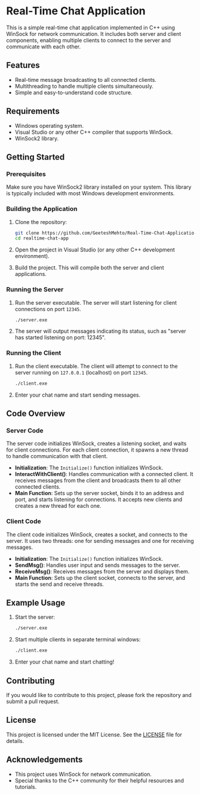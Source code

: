 # Real-Time Chat Application

This is a simple real-time chat application implemented in C++ using WinSock for network communication. It includes both server and client components, enabling multiple clients to connect to the server and communicate with each other.

## Features

- Real-time message broadcasting to all connected clients.
- Multithreading to handle multiple clients simultaneously.
- Simple and easy-to-understand code structure.

## Requirements

- Windows operating system.
- Visual Studio or any other C++ compiler that supports WinSock.
- WinSock2 library.

## Getting Started

### Prerequisites

Make sure you have WinSock2 library installed on your system. This library is typically included with most Windows development environments.

### Building the Application

1. Clone the repository:
    ```sh
    git clone https://github.com/GeeteshMehto/Real-Time-Chat-Application.git
    cd realtime-chat-app
    ```

2. Open the project in Visual Studio (or any other C++ development environment).

3. Build the project. This will compile both the server and client applications.

### Running the Server

1. Run the server executable. The server will start listening for client connections on port `12345`.
    ```sh
    ./server.exe
    ```

2. The server will output messages indicating its status, such as "server has started listening on port: 12345".

### Running the Client

1. Run the client executable. The client will attempt to connect to the server running on `127.0.0.1` (localhost) on port `12345`.
    ```sh
    ./client.exe
    ```

2. Enter your chat name and start sending messages.

## Code Overview

### Server Code

The server code initializes WinSock, creates a listening socket, and waits for client connections. For each client connection, it spawns a new thread to handle communication with that client.

- **Initialization**: The `Initialize()` function initializes WinSock.
- **InteractWithClient()**: Handles communication with a connected client. It receives messages from the client and broadcasts them to all other connected clients.
- **Main Function**: Sets up the server socket, binds it to an address and port, and starts listening for connections. It accepts new clients and creates a new thread for each one.

### Client Code

The client code initializes WinSock, creates a socket, and connects to the server. It uses two threads: one for sending messages and one for receiving messages.

- **Initialization**: The `Initialize()` function initializes WinSock.
- **SendMsg()**: Handles user input and sends messages to the server.
- **ReceiveMsg()**: Receives messages from the server and displays them.
- **Main Function**: Sets up the client socket, connects to the server, and starts the send and receive threads.

## Example Usage

1. Start the server:
    ```sh
    ./server.exe
    ```

2. Start multiple clients in separate terminal windows:
    ```sh
    ./client.exe
    ```

3. Enter your chat name and start chatting!

## Contributing

If you would like to contribute to this project, please fork the repository and submit a pull request.

## License

This project is licensed under the MIT License. See the [LICENSE](LICENSE) file for details.

## Acknowledgements

- This project uses WinSock for network communication.
- Special thanks to the C++ community for their helpful resources and tutorials.

